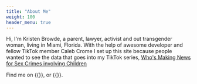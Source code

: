 ```yaml
---
title: "About Me"
weight: 100
header_menu: true
---
```

Hi, I'm Kristen Browde, a parent, lawyer, activist and out transgender woman, living in Miami, Florida. With the help of awesome developer and fellow TikTok member Caleb Crome I set up this site because people wanted to see the data that goes into my TikTok series, [Who's Making News for Sex Crimes involving Children](#tiktok)

Find me on
{{<extlink href="https://www.youtube.com/@NewGirlNY_FL" text="YouTube" >}},
or
{{<extlink href="https://www.tiktok.com/@newgirlny_fl" text="TikTok" >}}.

